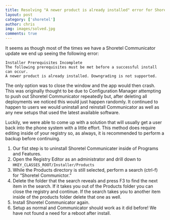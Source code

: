 ```yaml
---
title: Resolving "A newer product is already installed" error for Shoretel Communicator
layout: post
category: ['shoretel']
author: chris
img: images/solved.jpg
comments: true
---
```


It seems as though most of the times we have a Shoretel Communicator update we end up seeing the following error:

    Installer Prerequisites Incomplete
    The following prerequisites must be met before a successful install can occur.
    A newer product is already installed. Downgrading is not supported.

The only option was to close the window and the app would then crash. This was originally thought to be due to Configuration Manager attempting to push out Shoretel Communicator repeatedly but, after deleting all deployments we noticed this would just happen randomly.  It continued to happen to users we would uninstall and reinstall Communicator as well as any new setups that used the latest available software.

Luckily, we were able to come up with a solution that will usually get a user back into the phone system with a little effort.  This method does require editing inside of your registry so, as always, it is recommended to perform a backup before continuing.

1. Our fist step is to uninstall Shoretel Communicater inside of Programs and Features.
2. Open the Registry Editor as an administrator and drill down to `HKEY_CLASSES_ROOT/Installer/Products`
3. While the Products directory is still selected, perform a search (ctrl-f) for “Shoretel Communictor.”
4. Delete  the folder that the search reveals and press F3 to find the next item in the search. If it takes you out of the Products folder you can close the registry and continue. If the search takes you to another item inside of the products folder delete that one as well.
5. Install Shoretel Communicator again.
6. Setup as normal and Communicator should work as it did before! We have not found a need for a reboot after install.
